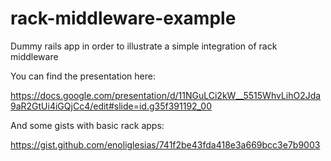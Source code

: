 # rack-middleware-example

Dummy rails app in order to illustrate a simple integration of rack middleware

You can find the presentation here:

https://docs.google.com/presentation/d/11NGuLCi2kW__5515WhvLihO2Jda9aR2GtUi4iGQjCc4/edit#slide=id.g35f391192_00

And some gists with basic rack apps:

https://gist.github.com/enoliglesias/741f2be43fda418e3a669bcc3e7b9003


